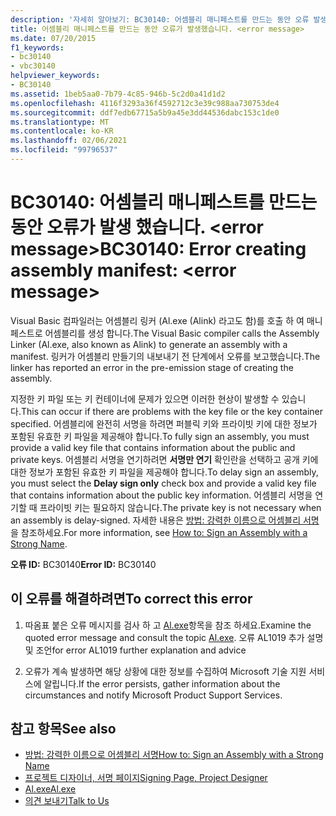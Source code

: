 ```yaml
---
description: '자세히 알아보기: BC30140: 어셈블리 매니페스트를 만드는 동안 오류 발생: <error message>'
title: 어셈블리 매니페스트를 만드는 동안 오류가 발생했습니다. <error message>
ms.date: 07/20/2015
f1_keywords:
- bc30140
- vbc30140
helpviewer_keywords:
- BC30140
ms.assetid: 1beb5aa0-7b79-4c85-946b-5c2d0a41d1d2
ms.openlocfilehash: 4116f3293a36f4592712c3e39c988aa730753de4
ms.sourcegitcommit: ddf7edb67715a5b9a45e3dd44536dabc153c1de0
ms.translationtype: MT
ms.contentlocale: ko-KR
ms.lasthandoff: 02/06/2021
ms.locfileid: "99796537"
---
```

# <a name="bc30140-error-creating-assembly-manifest-error-message"></a><span data-ttu-id="89494-103">BC30140: 어셈블리 매니페스트를 만드는 동안 오류가 발생 했습니다. \<error message></span><span class="sxs-lookup"><span data-stu-id="89494-103">BC30140: Error creating assembly manifest: \<error message></span></span>

<span data-ttu-id="89494-104">Visual Basic 컴파일러는 어셈블리 링커 (Al.exe (Alink) 라고도 함)를 호출 하 여 매니페스트로 어셈블리를 생성 합니다.</span><span class="sxs-lookup"><span data-stu-id="89494-104">The Visual Basic compiler calls the Assembly Linker (Al.exe, also known as Alink) to generate an assembly with a manifest.</span></span> <span data-ttu-id="89494-105">링커가 어셈블리 만들기의 내보내기 전 단계에서 오류를 보고했습니다.</span><span class="sxs-lookup"><span data-stu-id="89494-105">The linker has reported an error in the pre-emission stage of creating the assembly.</span></span>

 <span data-ttu-id="89494-106">지정한 키 파일 또는 키 컨테이너에 문제가 있으면 이러한 현상이 발생할 수 있습니다.</span><span class="sxs-lookup"><span data-stu-id="89494-106">This can occur if there are problems with the key file or the key container specified.</span></span> <span data-ttu-id="89494-107">어셈블리에 완전히 서명을 하려면 퍼블릭 키와 프라이빗 키에 대한 정보가 포함된 유효한 키 파일을 제공해야 합니다.</span><span class="sxs-lookup"><span data-stu-id="89494-107">To fully sign an assembly, you must provide a valid key file that contains information about the public and private keys.</span></span> <span data-ttu-id="89494-108">어셈블리 서명을 연기하려면 **서명만 연기** 확인란을 선택하고 공개 키에 대한 정보가 포함된 유효한 키 파일을 제공해야 합니다.</span><span class="sxs-lookup"><span data-stu-id="89494-108">To delay sign an assembly, you must select the **Delay sign only** check box and provide a valid key file that contains information about the public key information.</span></span> <span data-ttu-id="89494-109">어셈블리 서명을 연기할 때 프라이빗 키는 필요하지 않습니다.</span><span class="sxs-lookup"><span data-stu-id="89494-109">The private key is not necessary when an assembly is delay-signed.</span></span> <span data-ttu-id="89494-110">자세한 내용은 [방법: 강력한 이름으로 어셈블리 서명](../../../standard/assembly/sign-strong-name.md)을 참조하세요.</span><span class="sxs-lookup"><span data-stu-id="89494-110">For more information, see [How to: Sign an Assembly with a Strong Name](../../../standard/assembly/sign-strong-name.md).</span></span>

 <span data-ttu-id="89494-111">**오류 ID:** BC30140</span><span class="sxs-lookup"><span data-stu-id="89494-111">**Error ID:** BC30140</span></span>

## <a name="to-correct-this-error"></a><span data-ttu-id="89494-112">이 오류를 해결하려면</span><span class="sxs-lookup"><span data-stu-id="89494-112">To correct this error</span></span>

1. <span data-ttu-id="89494-113">따옴표 붙은 오류 메시지를 검사 하 고 [Al.exe](../../../framework/tools/al-exe-assembly-linker.md)항목을 참조 하세요.</span><span class="sxs-lookup"><span data-stu-id="89494-113">Examine the quoted error message and consult the topic [Al.exe](../../../framework/tools/al-exe-assembly-linker.md).</span></span> <span data-ttu-id="89494-114">오류 AL1019 추가 설명 및 조언</span><span class="sxs-lookup"><span data-stu-id="89494-114">for error AL1019 further explanation and advice</span></span>

2. <span data-ttu-id="89494-115">오류가 계속 발생하면 해당 상황에 대한 정보를 수집하여 Microsoft 기술 지원 서비스에 알립니다.</span><span class="sxs-lookup"><span data-stu-id="89494-115">If the error persists, gather information about the circumstances and notify Microsoft Product Support Services.</span></span>

## <a name="see-also"></a><span data-ttu-id="89494-116">참고 항목</span><span class="sxs-lookup"><span data-stu-id="89494-116">See also</span></span>

- [<span data-ttu-id="89494-117">방법: 강력한 이름으로 어셈블리 서명</span><span class="sxs-lookup"><span data-stu-id="89494-117">How to: Sign an Assembly with a Strong Name</span></span>](../../../standard/assembly/sign-strong-name.md)
- [<span data-ttu-id="89494-118">프로젝트 디자이너, 서명 페이지</span><span class="sxs-lookup"><span data-stu-id="89494-118">Signing Page, Project Designer</span></span>](/visualstudio/ide/reference/signing-page-project-designer)
- [<span data-ttu-id="89494-119">Al.exe</span><span class="sxs-lookup"><span data-stu-id="89494-119">Al.exe</span></span>](../../../framework/tools/al-exe-assembly-linker.md)
- [<span data-ttu-id="89494-120">의견 보내기</span><span class="sxs-lookup"><span data-stu-id="89494-120">Talk to Us</span></span>](/visualstudio/ide/feedback-options)
